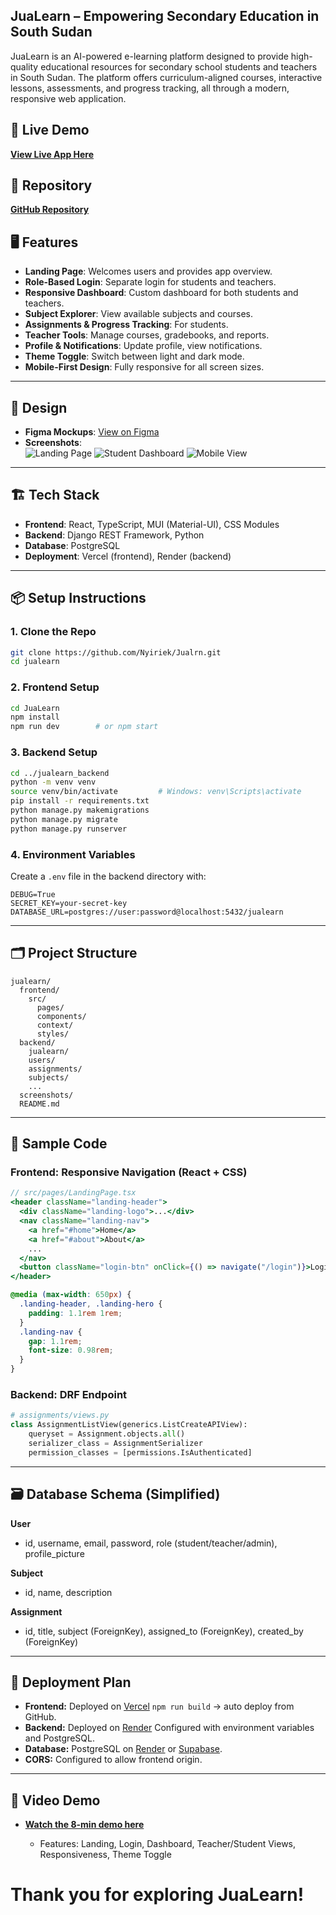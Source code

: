 
## JuaLearn – Empowering Secondary Education in South Sudan

JuaLearn is an AI-powered e-learning platform designed to provide high-quality educational resources for secondary school students and teachers in South Sudan. The platform offers curriculum-aligned courses, interactive lessons, assessments, and progress tracking, all through a modern, responsive web application.


## 🚀 Live Demo

[**View Live App Here**](https://your-live-demo-link.com)


## 📂 Repository

[**GitHub Repository**](https://github.com/Nyiriek/Jualrn.git)


## 🖥️ Features

- **Landing Page**: Welcomes users and provides app overview.
- **Role-Based Login**: Separate login for students and teachers.
- **Responsive Dashboard**: Custom dashboard for both students and teachers.
- **Subject Explorer**: View available subjects and courses.
- **Assignments & Progress Tracking**: For students.
- **Teacher Tools**: Manage courses, gradebooks, and reports.
- **Profile & Notifications**: Update profile, view notifications.
- **Theme Toggle**: Switch between light and dark mode.
- **Mobile-First Design**: Fully responsive for all screen sizes.

---

## 🎨 Design

- **Figma Mockups**: [View on Figma](https://www.figma.com/design/k6Yv3nJTRARvB16VVmGkW2/JuaLearn?t=PWEJQoeGFeT8JZzf-1)
- **Screenshots**:  
  ![Landing Page](./screenshots/landing.png)
  ![Student Dashboard](./screenshots/studentdashboard.png)
  ![Mobile View](./screenshots/mobilemode.png)

---

## 🏗️ Tech Stack

- **Frontend**: React, TypeScript, MUI (Material-UI), CSS Modules
- **Backend**: Django REST Framework, Python
- **Database**: PostgreSQL
- **Deployment**: Vercel (frontend), Render (backend)

---

## 📦 Setup Instructions

### 1. Clone the Repo

```bash
git clone https://github.com/Nyiriek/Jualrn.git
cd jualearn
````

### 2. Frontend Setup

```bash
cd JuaLearn
npm install
npm run dev        # or npm start
```

### 3. Backend Setup

```bash
cd ../jualearn_backend
python -m venv venv
source venv/bin/activate         # Windows: venv\Scripts\activate
pip install -r requirements.txt
python manage.py makemigrations
python manage.py migrate
python manage.py runserver
```

### 4. Environment Variables

Create a `.env` file in the backend directory with:

```
DEBUG=True
SECRET_KEY=your-secret-key
DATABASE_URL=postgres://user:password@localhost:5432/jualearn
```

---

## 🗂️ Project Structure

```
jualearn/
  frontend/
    src/
      pages/
      components/
      context/
      styles/
  backend/
    jualearn/
    users/
    assignments/
    subjects/
    ...
  screenshots/
  README.md
```

---

## 🧩 Sample Code

### Frontend: Responsive Navigation (React + CSS)

```jsx
// src/pages/LandingPage.tsx
<header className="landing-header">
  <div className="landing-logo">...</div>
  <nav className="landing-nav">
    <a href="#home">Home</a>
    <a href="#about">About</a>
    ...
  </nav>
  <button className="login-btn" onClick={() => navigate("/login")}>Login</button>
</header>
```

```css
@media (max-width: 650px) {
  .landing-header, .landing-hero {
    padding: 1.1rem 1rem;
  }
  .landing-nav {
    gap: 1.1rem;
    font-size: 0.98rem;
  }
}
```

### Backend: DRF Endpoint

```python
# assignments/views.py
class AssignmentListView(generics.ListCreateAPIView):
    queryset = Assignment.objects.all()
    serializer_class = AssignmentSerializer
    permission_classes = [permissions.IsAuthenticated]
```

---

## 🗃️ Database Schema (Simplified)

**User**

* id, username, email, password, role (student/teacher/admin), profile\_picture

**Subject**

* id, name, description

**Assignment**

* id, title, subject (ForeignKey), assigned\_to (ForeignKey), created\_by (ForeignKey)

---

## 🚀 Deployment Plan

* **Frontend:** Deployed on [Vercel](https://vercel.com/)
  `npm run build` → auto deploy from GitHub.
* **Backend:** Deployed on [Render](https://render.com/)
  Configured with environment variables and PostgreSQL.
* **Database:** PostgreSQL on [Render](https://render.com/) or [Supabase](https://supabase.com/).
* **CORS:** Configured to allow frontend origin.

---

## 🎥 Video Demo

* [**Watch the 8-min demo here**](https://youtu.be/your-demo-link)

  * Features: Landing, Login, Dashboard, Teacher/Student Views, Responsiveness, Theme Toggle


# Thank you for exploring JuaLearn!

